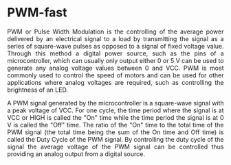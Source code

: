 # PWM-fast

<p align="justify">PWM or Pulse Width Modulation is the controlling of the average power delivered by an electrical signal to a load by transmitting the signal as a series of 
square-wave pulses as opposed to a signal of fixed voltage value. Through this method a digital power source, such as the pins of a microcontroller, which can usually only output 
either 0 or 5 V can be used to generate any analog voltage values between 0 and VCC. PWM is most commonly used to control the speed of motors and can be used for other 
applications where analog voltages are required, such as controlling the brightness of an LED.</p>

<p align="justify">A PWM signal generated by the microcontroller is a square-wave signal with a peak voltage of VCC. For one cycle, the time period where the signal is at VCC or 
HIGH is called the "On" time while the time period the signal is at 0 V is called the "Off" time. The ratio of the "On" time to the total time of the PWM signal (the total time 
being the sum of the On time and Off time) is called the Duty Cycle of the PWM signal. By controlling the duty cycle of the signal the average voltage of the PWM signal can be 
controlled thus providing an analog output from a digital source.</p>
